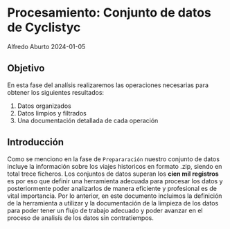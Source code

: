 # Procesamiento: Conjunto de datos de Cyclistyc

Alfredo Aburto
2024-01-05

## Objetivo 

En esta fase del analísis realizaremos las operaciones necesarias para obtener
los siguientes resultados:

1. Datos organizados
2. Datos limpios y filtrados
3. Una documentación detallada de cada operación

## Introducción

Como se menciono en la fase de `Prepararación` nuestro conjunto de datos incluye
la información sobre los viajes historicos en formato .zip, siendo en total
trece ficheros. Los conjuntos de datos superan los **cien mil registros** es 
por eso que definir una herramienta adecuada para procesar los datos y 
posteriormente poder analizarlos de manera eficiente y profesional es de vital
importancia. Por lo anterior, en este documento incluimos la definición de la
herramienta a utilizar y la documentación de la limpieza de los datos para 
poder tener un flujo de trabajo adecuado y poder avanzar en el proceso de
analisís de los datos sin contratiempos.

